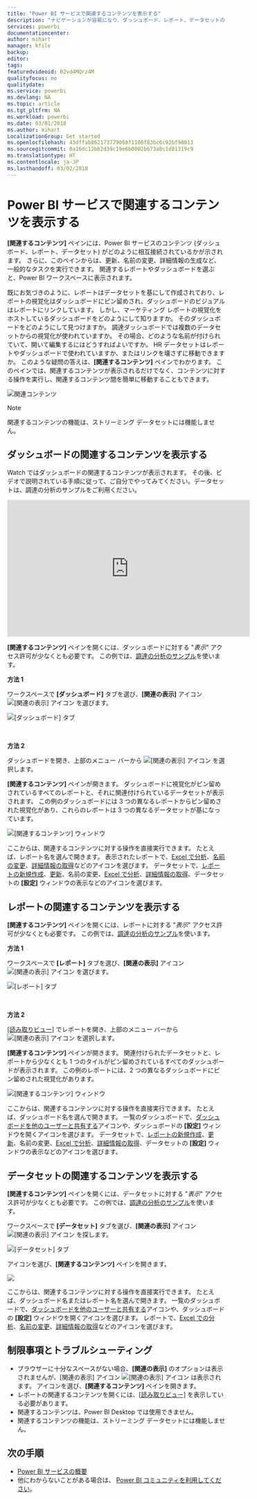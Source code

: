 ```yaml
---
title: "Power BI サービスで関連するコンテンツを表示する"
description: "ナビゲーションが容易になり、ダッシュボード、レポート、データセットの関連するコンテンツを表示できます"
services: powerbi
documentationcenter: 
author: mihart
manager: kfile
backup: 
editor: 
tags: 
featuredvideoid: B2vd4MQrz4M
qualityfocus: no
qualitydate: 
ms.service: powerbi
ms.devlang: NA
ms.topic: article
ms.tgt_pltfrm: NA
ms.workload: powerbi
ms.date: 03/01/2018
ms.author: mihart
LocalizationGroup: Get started
ms.openlocfilehash: 43dffab862173779068f1180f83bc6c92bf98013
ms.sourcegitcommit: 0a16dc12bb2d39c19e6b0002b673a8c1d81319c9
ms.translationtype: HT
ms.contentlocale: ja-JP
ms.lasthandoff: 03/02/2018
---
```

# <a name="view-related-content-in-power-bi-service"></a>Power BI サービスで関連するコンテンツを表示する
**[関連するコンテンツ]** ペインには、Power BI サービスのコンテンツ (ダッシュボード、レポート、データセット) がどのように相互接続されているかが示されます。  さらに、このペインからは、更新、名前の変更、詳細情報の生成など、一般的なタスクを実行できます。 関連するレポートやダッシュボードを選ぶと、Power BI ワークスペースに表示されます。   

既にお気づきのように、レポートはデータセットを基にして作成されており、レポートの視覚化はダッシュボードにピン留めされ、ダッシュボードのビジュアルはレポートにリンクしています。 しかし、マーケティング レポートの視覚化をホストしているダッシュボードをどのようにして知りますか。 そのダッシュボードをどのようにして見つけますか。 調達ダッシュボードでは複数のデータセットからの視覚化が使われていますか。 その場合、どのような名前が付けられていて、開いて編集するにはどうすればよいですか。 HR データセットはレポートやダッシュボードで使われていますか、またはリンクを壊さずに移動できますか。 このような疑問の答えは、**[関連するコンテンツ]** ペインでわかります。  このペインでは、関連するコンテンツが表示されるだけでなく、コンテンツに対する操作を実行し、関連するコンテンツ間を簡単に移動することもできます。

![関連コンテンツ](media/service-related-content/power-bi-view-related-dashboard-new.png)

> [!NOTE]
> 関連するコンテンツの機能は、ストリーミング データセットには機能しません。
> 
> 

## <a name="view-related-content-for-a-dashboard"></a>ダッシュボードの関連するコンテンツを表示する
Watch ではダッシュボードの関連するコンテンツが表示されます。 その後、ビデオで説明されている手順に従って、ご自分でやってみてください。データセットは、調達の分析のサンプルをご利用ください。

<iframe width="560" height="315" src="https://www.youtube.com/embed/B2vd4MQrz4M#t=3m05s" frameborder="0" allowfullscreen></iframe>


**[関連するコンテンツ]** ペインを開くには、ダッシュボードに対する "*表示*" アクセス許可が少なくとも必要です。 この例では、[調達の分析のサンプル](sample-procurement.md)を使います。

**方法 1**

ワークスペースで **[ダッシュボード]** タブを選び、**[関連の表示]** アイコン ![[関連の表示] アイコン](media/service-related-content/power-bi-view-related-icon-new.png) を選びます。

![[ダッシュボード] タブ](media/service-related-content/power-bi-view-related-dash-newer.png)

<br>

**方法 2**

ダッシュボードを開き、上部のメニュー バーから   ![[関連の表示] アイコン](media/service-related-content/power-bi-view-related-new.png) を選択します。

**[関連するコンテンツ]** ペインが開きます。 ダッシュボードに視覚化がピン留めされているすべてのレポートと、それに関連付けられているデータセットが表示されます。 この例のダッシュボードには 3 つの異なるレポートからピン留めされた視覚化があり、これらのレポートは 3 つの異なるデータセットが基になっています。

![[関連するコンテンツ] ウィンドウ](media/service-related-content/power-bi-view-related-dashboard-new.png)

ここからは、関連するコンテンツに対する操作を直接実行できます。  たとえば、レポート名を選んで開きます。  表示されたレポートで、[Excel で分析](service-analyze-in-excel.md)、[名前の変更](service-rename.md)、[詳細情報の取得](service-insights.md)などのアイコンを選びます。 データセットで、[レポートの新規作成](service-report-create-new.md)、[更新](refresh-data.md)、名前の変更、[Excel で分析](service-analyze-in-excel.md)、[詳細情報の取得](service-insights.md)、データセットの **[設定]** ウィンドウの表示などのアイコンを選びます。  

## <a name="view-related-content-for-a-report"></a>レポートの関連するコンテンツを表示する
**[関連するコンテンツ]** ペインを開くには、レポートに対する "*表示*" アクセス許可が少なくとも必要です。 この例では、[調達の分析のサンプル](sample-procurement.md)を使います。

**方法 1**

ワークスペースで **[レポート]** タブを選び、**[関連の表示]** アイコン ![[関連の表示] アイコン](media/service-related-content/power-bi-view-related-icon-new.png) を選びます。

![[レポート] タブ](media/service-related-content/power-bi-view-related-report-newer.png)

<br>

**方法 2**

[[読み取りビュー]](service-reading-view-and-editing-view.md) でレポートを開き、上部のメニュー バーから ![[関連の表示] アイコン](media/service-related-content/power-bi-view-related-new.png) を選択します。

**[関連するコンテンツ]** ペインが開きます。 関連付けられたデータセットと、レポートから少なくとも 1 つのタイルがピン留めされているすべてのダッシュボードが表示されます。 この例のレポートには、2 つの異なるダッシュボードにピン留めされた視覚化があります。

![[関連するコンテンツ] ウィンドウ](media/service-related-content/power-bi-view-related-report.png)

ここからは、関連するコンテンツに対する操作を直接実行できます。  たとえば、ダッシュボード名を選んで開きます。  一覧のダッシュボードで、[ダッシュボードを他のユーザーと共有する](service-share-dashboards.md)アイコンや、ダッシュボードの **[設定]** ウィンドウを開くアイコンを選びます。 データセットで、[レポートの新規作成](service-report-create-new.md)、[更新](refresh-data.md)、名前の変更、[Excel で分析](service-analyze-in-excel.md)、[詳細情報の取得](service-insights.md)、データセットの **[設定]** ウィンドウの表示などのアイコンを選びます。  

## <a name="view-related-content-for-a-dataset"></a>データセットの関連するコンテンツを表示する
**[関連するコンテンツ]** ペインを開くには、データセットに対する "*表示*" アクセス許可が少なくとも必要です。 この例では、[調達の分析のサンプル](sample-procurement.md)を使います。

ワークスペースで **[データセット]** タブを選び、**[関連の表示]** アイコン ![[関連の表示] アイコン](media/service-related-content/power-bi-view-related-icon-new.png) を探します。

![[データセット] タブ](media/service-related-content/power-bi-view-related-dataset-newer.png)

アイコンを選び、**[関連するコンテンツ]** ペインを開きます。

![](media/service-related-content/power-bi-datasets.png)

ここからは、関連するコンテンツに対する操作を直接実行できます。  たとえば、ダッシュボード名またはレポート名を選んで開きます。  一覧のダッシュボードで、[ダッシュボードを他のユーザーと共有する](service-share-dashboards.md)アイコンや、ダッシュボードの **[設定]** ウィンドウを開くアイコンを選びます。 レポートで、[Excel での分析](service-analyze-in-excel.md)、[名前の変更](service-rename.md)、[詳細情報の取得](service-insights.md)などのアイコンを選びます。  

## <a name="limitations-and-troubleshooting"></a>制限事項とトラブルシューティング
* ブラウザーに十分なスペースがない場合、**[関連の表示]** のオプションは表示されませんが、[関連の表示] アイコン ![[関連の表示] アイコン](media/service-related-content/power-bi-view-related-icon-new.png) は表示されます。 アイコンを選び、**[関連するコンテンツ]** ペインを開きます。
* レポートの関連するコンテンツを開くには、[[読み取りビュー]](service-reading-view-and-editing-view.md) を表示している必要があります。
* 関連するコンテンツは、Power BI Desktop では使用できません。
* 関連するコンテンツの機能は、ストリーミング データセットには機能しません。

## <a name="next-steps"></a>次の手順
* [Power BI サービスの概要](service-get-started.md)
* 他にわからないことがある場合は、 [Power BI コミュニティを利用してください](http://community.powerbi.com/)。

